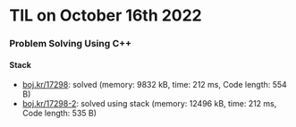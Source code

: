 # **TIL on October 16th 2022**
### Problem Solving Using C++
#### Stack
- [boj.kr/17298](../../../Problem%20Solving/boj/Stack/17298-10-16-2022.cpp): solved (memory: 9832 kB, time: 212 ms, Code length: 554 B)
- [boj.kr/17298-2](../../../Problem%20Solving/boj/Stack/17298-2-10-16-2022.cpp): solved using stack (memory: 12496 kB, time: 212 ms, Code length: 535 B)